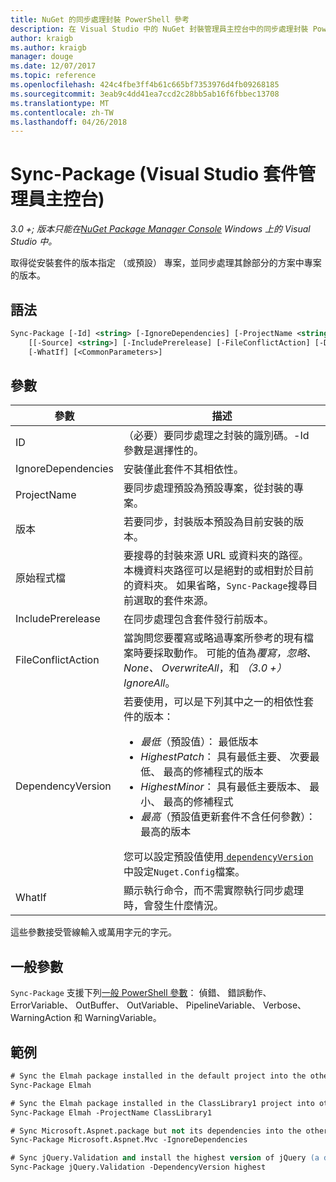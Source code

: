 ```yaml
---
title: NuGet 的同步處理封裝 PowerShell 參考
description: 在 Visual Studio 中的 NuGet 封裝管理員主控台中的同步處理封裝 PowerShell 命令的參考。
author: kraigb
ms.author: kraigb
manager: douge
ms.date: 12/07/2017
ms.topic: reference
ms.openlocfilehash: 424c4fbe3ff4b61c665bf7353976d4fb09268185
ms.sourcegitcommit: 3eab9c4dd41ea7ccd2c28bb5ab16f6fbbec13708
ms.translationtype: MT
ms.contentlocale: zh-TW
ms.lasthandoff: 04/26/2018
---
```

# <a name="sync-package-package-manager-console-in-visual-studio"></a>Sync-Package (Visual Studio 套件管理員主控台)

*3.0 +; 版本只能在[NuGet Package Manager Console](package-manager-console.md) Windows 上的 Visual Studio 中。*

取得從安裝套件的版本指定 （或預設） 專案，並同步處理其餘部分的方案中專案的版本。

## <a name="syntax"></a>語法

```ps
Sync-Package [-Id] <string> [-IgnoreDependencies] [-ProjectName <string>] [[-Version] <string>]
    [[-Source] <string>] [-IncludePrerelease] [-FileConflictAction] [-DependencyVersion]
    [-WhatIf] [<CommonParameters>]
```

## <a name="parameters"></a>參數

| 參數 | 描述 |
| --- | --- |
| ID | （必要）要同步處理之封裝的識別碼。-Id 參數是選擇性的。 |
| IgnoreDependencies | 安裝僅此套件不其相依性。 |
| ProjectName | 要同步處理預設為預設專案，從封裝的專案。 |
| 版本 | 若要同步，封裝版本預設為目前安裝的版本。 |
| 原始程式檔 | 要搜尋的封裝來源 URL 或資料夾的路徑。 本機資料夾路徑可以是絕對的或相對於目前的資料夾。 如果省略，`Sync-Package`搜尋目前選取的套件來源。 |
| IncludePrerelease | 在同步處理包含套件發行前版本。 |
| FileConflictAction | 當詢問您要覆寫或略過專案所參考的現有檔案時要採取動作。 可能的值為*覆寫，忽略、 None、 OverwriteAll*，和 *（3.0 +）* *IgnoreAll*。 |
| DependencyVersion | 若要使用，可以是下列其中之一的相依性套件的版本：<br/><ul><li>*最低*（預設值）： 最低版本</li><li>*HighestPatch*： 具有最低主要、 次要最低、 最高的修補程式的版本</li><li>*HighestMinor*： 具有最低主要版本、 最小、 最高的修補程式</li><li>*最高*（預設值更新套件不含任何參數）： 最高的版本</li></ul>您可以設定預設值使用[ `dependencyVersion` ](../reference/nuget-config-file.md#config-section)中設定`Nuget.Config`檔案。 |
| WhatIf | 顯示執行命令，而不需實際執行同步處理時，會發生什麼情況。 |

這些參數接受管線輸入或萬用字元的字元。

## <a name="common-parameters"></a>一般參數

`Sync-Package` 支援下列[一般 PowerShell 參數](http://go.microsoft.com/fwlink/?LinkID=113216)： 偵錯、 錯誤動作、 ErrorVariable、 OutBuffer、 OutVariable、 PipelineVariable、 Verbose、 WarningAction 和 WarningVariable。

## <a name="examples"></a>範例

```ps
# Sync the Elmah package installed in the default project into the other projects in the solution
Sync-Package Elmah

# Sync the Elmah package installed in the ClassLibrary1 project into other projects in the solution
Sync-Package Elmah -ProjectName ClassLibrary1

# Sync Microsoft.Aspnet.package but not its dependencies into the other projects in the solution
Sync-Package Microsoft.Aspnet.Mvc -IgnoreDependencies

# Sync jQuery.Validation and install the highest version of jQuery (a dependency) from the package source    
Sync-Package jQuery.Validation -DependencyVersion highest
```
